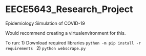 # EECE5643_Research_Project
Epidemiology Simulation of COVID-19

Would recommend creating a virtualenvironment for this. 

To run: 
    1) Download required libraries
        ```
        python -m pip install -r requirements 
        ```
    2)
        ```
        python webscrape.py
        ```